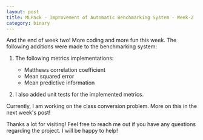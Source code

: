 ```yaml
---
layout: post
title: MLPack - Improvement of Automatic Benchmarking System - Week-2
category: binary
---
```


And the end of week two! More coding and more fun this week. The following additions were made to the benchmarking system:

1. The following metrics implementations:
    
    * Matthews correlation coefficient
    * Mean squared error
    * Mean predictive information

2. I also added unit tests for the implemented metrics.

Currently, I am working on the class conversion problem. More on this in the next week's post!

Thanks a lot for visiting! Feel free to reach me out if you have any questions regarding the project. I will be happy to help!
